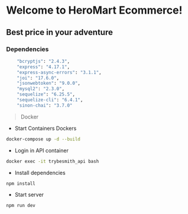 # Welcome to HeroMart Ecommerce!

## Best price in your adventure

### Dependencies
```bash
    "bcryptjs": "2.4.3",
    "express": "4.17.1",
    "express-async-errors": "3.1.1",
    "joi": "17.6.0",
    "jsonwebtoken": "9.0.0",
    "mysql2": "2.3.0",
    "sequelize": "6.25.5",
    "sequelize-cli": "6.4.1",
    "sinon-chai": "3.7.0"
```
>Docker

- Start Containers Dockers
```bash
docker-compose up -d --build
```
- Login in API container
```bash
docker exec -it trybesmith_api bash
```
- Install dependencies
```bash
npm install
```
- Start server
```bash
npm run dev
```